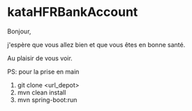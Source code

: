 # kataHFRBankAccount

Bonjour,

j'espère que vous allez bien et que vous êtes en bonne santé.

Au plaisir de vous voir.

PS: pour la prise en main
1) git clone <url_depot>
2) mvn clean install
3) mvn spring-boot:run
